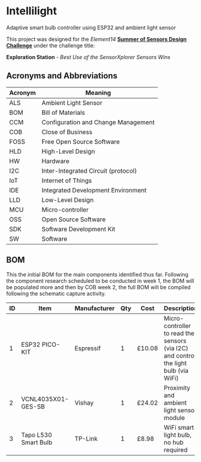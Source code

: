 # Intellilight
Adaptive smart bulb controller using ESP32 and ambient light sensor

This project was designed for the _Element14_
[**Summer of Sensors Design Challenge**](https://community.element14.com/challenges-projects/design-challenges/summer-of-sensors-design-challenge/w/documents/27682)
under the challenge title:

**Exploration Station** - _Best Use of the SensorXplorer Sensors Wins_

## Acronyms and Abbreviations
Acronym | Meaning
---|---
ALS  | Ambient Light Sensor
BOM  | Bill of Materials
CCM  | Configuration and Change Management
COB  | Close of Business
FOSS | Free Open Source Software
HLD  | High-Level Design
HW   | Hardware
I2C  | Inter-Integrated Circuit (protocol)
IoT  | Internet of Things
IDE  | Integrated Development Environment
LLD  | Low-Level Design
MCU  | Micro-controller
OSS  | Open Source Software
SDK  | Software Development Kit
SW   | Software

## BOM
This the initial BOM for the main components identified thus far. Following the
component research scheduled to be conducted in week 1, the BOM will be
populated more and then by COB week 2, the full BOM will be compiled following
the schematic capture activity.

ID | Item | Manufacturer | Qty | Cost | Description
---|---|---|---|---|---
1 | ESP32 PICO-KIT       | Espressif | 1 | £10.08 | Micro-controller to read the sensors (via I2C) and control the light bulb (via WiFi)
2 | VCNL4035X01-GES-SB   | Vishay    | 1 | £24.02 | Proximity and ambient light sensor module
3 | Tapo L530 Smart Bulb | TP-Link   | 1 | £8.98  | WiFi smart light bulb, no hub required
